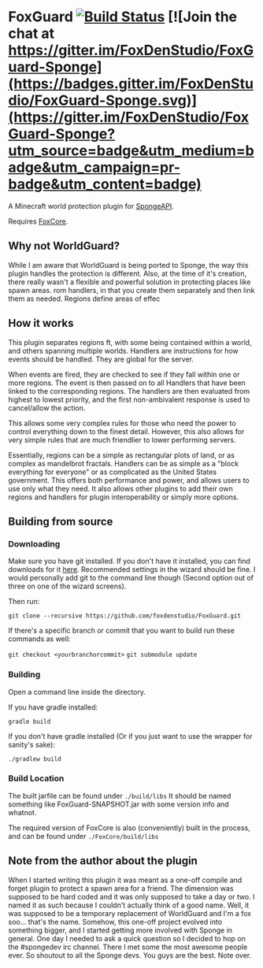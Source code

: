 # FoxGuard [![Build Status](https://travis-ci.org/FoxDenStudio/FoxGuard-Sponge.svg?branch=api5)](https://travis-ci.org/FoxDenStudio/FoxGuard-Sponge) [![Join the chat at https://gitter.im/FoxDenStudio/FoxGuard-Sponge](https://badges.gitter.im/FoxDenStudio/FoxGuard-Sponge.svg)](https://gitter.im/FoxDenStudio/FoxGuard-Sponge?utm_source=badge&utm_medium=badge&utm_campaign=pr-badge&utm_content=badge)
A Minecraft world protection plugin for [SpongeAPI](https://github.com/SpongePowered/SpongeAPI).

Requires [FoxCore](https://github.com/FoxDenStudio/FoxCore-Sponge).

## Why not WorldGuard?
While I am aware that WorldGuard is being ported to Sponge, the way this plugin handles the protection is different.
Also, at the time of it's creation, there really wasn't a flexible and powerful solution in protecting places like spawn areas.
rom handlers, in that you create them separately and then link them as needed.
Regions define areas of effec
## How it works
This plugin separates regions ft, with some being contained within a world, and others spanning multiple worlds.
Handlers are instructions for how events should be handled. They are global for the server.

When events are fired, they are checked to see if they fall within one or more regions. 
The event is then passed on to all Handlers that have been linked to the corresponding regions. 
The handlers are then evaluated from highest to lowest priority, and the first non-ambivalent response is used to cancel/allow the action.

This allows some very complex rules for those who need the power to control everything down to the finest detail.
However, this also allows for very simple rules that are much friendlier to lower performing servers.

Essentially, regions can be a simple as rectangular plots of land, or as complex as mandelbrot fractals.
Handlers can be as simple as a "block everything for everyone" or as complicated as the United States government.
This offers both performance and power, and allows users to use only what they need.
It also allows other plugins to add their own regions and handlers for plugin interoperability or simply more options.

## Building from source
### Downloading
Make sure you have git installed. If you don't have it installed, you can find downloads for it [here](https://git-scm.com/downloads).
Recommended settings in the wizard should be fine. I would personally add git to the command line though (Second option out of three on one of the wizard screens).

Then run:

`git clone --recursive https://github.com/foxdenstudio/FoxGuard.git`

If there's a specific branch or commit that you want to build run these commands as well:

`git checkout <yourbranchorcommit>`
`git submodule update`

### Building
Open a command line inside the directory.

If you have gradle installed:

`gradle build`

If you don't have gradle installed (Or if you just want to use the wrapper for sanity's sake):

`./gradlew build`

### Build Location
The built jarfile can be found under `./build/libs`
It should be named something like FoxGuard-SNAPSHOT.jar with some version info and whatnot.

The required version of FoxCore is also (conveniently) built in the process, and can be found under `./FoxCore/build/libs`

## Note from the author about the plugin 
When I started writing this plugin it was meant as a one-off compile and forget plugin to protect a spawn area for a friend.
The dimension was supposed to be hard coded and it was only supposed to take a day or two. I named it as such because I couldn't actually think of a good name.
Well, it was supposed to be a temporary replacement of WorldGuard and I'm a fox soo... that's the name.
Somehow, this one-off project evolved into something bigger, and I started getting more involved with Sponge in general.
One day I needed to ask a quick question so I decided to hop on the #spongedev irc channel. There I met some the most awesome people ever.
So shoutout to all the Sponge devs. You guys are the best.
Note over.
